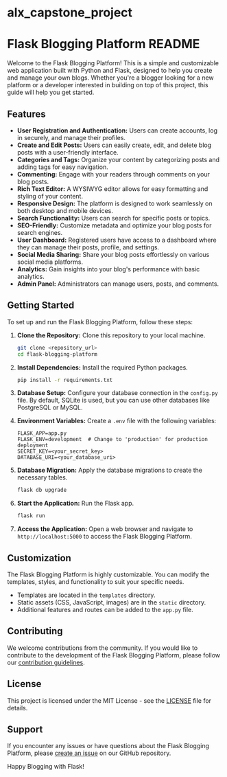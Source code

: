 # alx_capstone_project

# Flask Blogging Platform README

Welcome to the Flask Blogging Platform! This is a simple and customizable web application built with Python and Flask, designed to help you create and manage your own blogs. Whether you're a blogger looking for a new platform or a developer interested in building on top of this project, this guide will help you get started.

## Features

- **User Registration and Authentication:** Users can create accounts, log in securely, and manage their profiles.
- **Create and Edit Posts:** Users can easily create, edit, and delete blog posts with a user-friendly interface.
- **Categories and Tags:** Organize your content by categorizing posts and adding tags for easy navigation.
- **Commenting:** Engage with your readers through comments on your blog posts.
- **Rich Text Editor:** A WYSIWYG editor allows for easy formatting and styling of your content.
- **Responsive Design:** The platform is designed to work seamlessly on both desktop and mobile devices.
- **Search Functionality:** Users can search for specific posts or topics.
- **SEO-Friendly:** Customize metadata and optimize your blog posts for search engines.
- **User Dashboard:** Registered users have access to a dashboard where they can manage their posts, profile, and settings.
- **Social Media Sharing:** Share your blog posts effortlessly on various social media platforms.
- **Analytics:** Gain insights into your blog's performance with basic analytics.
- **Admin Panel:** Administrators can manage users, posts, and comments.

## Getting Started

To set up and run the Flask Blogging Platform, follow these steps:

1. **Clone the Repository:** Clone this repository to your local machine.

   ```bash
   git clone <repository_url>
   cd flask-blogging-platform
   ```

2. **Install Dependencies:** Install the required Python packages.

   ```bash
   pip install -r requirements.txt
   ```

3. **Database Setup:** Configure your database connection in the `config.py` file. By default, SQLite is used, but you can use other databases like PostgreSQL or MySQL.

4. **Environment Variables:** Create a `.env` file with the following variables:

   ```env
   FLASK_APP=app.py
   FLASK_ENV=development  # Change to 'production' for production deployment
   SECRET_KEY=<your_secret_key>
   DATABASE_URI=<your_database_uri>
   ```

5. **Database Migration:** Apply the database migrations to create the necessary tables.

   ```bash
   flask db upgrade
   ```

6. **Start the Application:** Run the Flask app.

   ```bash
   flask run
   ```

7. **Access the Application:** Open a web browser and navigate to `http://localhost:5000` to access the Flask Blogging Platform.

## Customization

The Flask Blogging Platform is highly customizable. You can modify the templates, styles, and functionality to suit your specific needs.

- Templates are located in the `templates` directory.
- Static assets (CSS, JavaScript, images) are in the `static` directory.
- Additional features and routes can be added to the `app.py` file.

## Contributing

We welcome contributions from the community. If you would like to contribute to the development of the Flask Blogging Platform, please follow our [contribution guidelines](CONTRIBUTING.md).

## License

This project is licensed under the MIT License - see the [LICENSE](LICENSE) file for details.

## Support

If you encounter any issues or have questions about the Flask Blogging Platform, please [create an issue](https://github.com/your-repo/issues) on our GitHub repository.

Happy Blogging with Flask!
